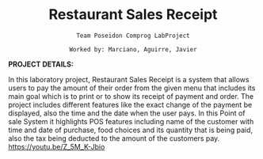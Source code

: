 <h1 align="center"> Restaurant Sales Receipt </h1>
<p align="center"> <code> Team Poseidon Comprog LabProject </code></p>
<p align="center"> <code> Worked by: Marciano, Aguirre, Javier </code></p>

<p align="left"><b> PROJECT DETAILS: </b></p>

In this laboratory project, Restaurant Sales Receipt is a system that allows users to pay the amount of their order from the given menu that includes its main goal which is to print or to show its receipt of payment and order. The project includes different features like the exact change of the payment be displayed, also the time and the date when the user pays. In this Point of sale System it highlights POS features including name of the customer with time and date of purchase, food choices and its quantity that is being paid, also the tax being deducted to the amount of the customers pay. https://youtu.be/Z_5M_K-Jbio


</p>
</body>
